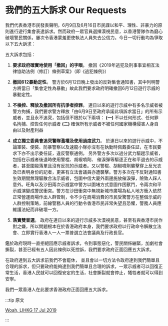 # 我們的五大訴求 Our Requests

我們代表香港市民發表聲明，6月9日及6月16日市民謹以和平、理性、非暴力的原則進行遊行集會表達訴求。然而政府一眾官員選擇漠視民意，以香港警隊作為磨心破壞警民關係，屢次令香港蒙羞更使執法人員失去公信力。今日一切行動均為爭取以下五大訴求：

五大訴求包括：

1. **要求政府確實地使用「撤回」的字眼**。  撤回《2019年逃犯及刑事事宜相互法律協助法例（修訂）條例草案》（即《逃犯條例》）

2. **撤回612暴動定性**。 警方於6月12日晚上發出的反對集會通知書，其中列明警方將當日「集會定性為暴動」故此我們要求政府明確撤回6月12日遊行示威的暴動定性。

3. **不檢控、釋放及撤回所有抗爭者控罪**。 連日以來的遊行示威中有多名示威者被警方拘捕，我們要求警方釋放「由6月9日至政府承諾此項訴求當日」的所有示威者，並且永不追究，包括但不限於以下兩項：
  **(一)** 不以任何形式、任何罪名拘捕、控告任何示威者
  **(二)** 確保所有示威者不被任何國家機構侵害人身自由以及財產利益

4. **成立獨立委員會追究警隊濫權及使用過度武力**。 於連日以來的遊行示威中，不論軍裝、便裝、防暴警察以及速龍小隊亦沒有在執勤時佩戴委任証，在市民要求下亦不出示委任証，違反警察通例。
另外警方多次以過分武力驅趕示威者，包括在示威者後退時使用警棍、胡椒噴劑、 催淚彈等驅逐正在和平退去的示威者，甚至圍毆落單且沒有反抗的示威者。又以警棍、胡椒噴劑襲擊穿上反光衣及已表明身份的記者，更甚有立法會議員亦遭襲擊。警方多次在不反對通知書生效期間無理驅散合法示威者，包圍中信大廈外兩邊施放催淚彈，險致人踩人意外。旺角以及沙田兩次示威當中警方以圍堵方式意圖作困獸鬥，令兩次和平示威演變成警民衝突。警方在沙田衝突中無視新城市廣場為私人地方衝入依然正常營運商場作出人群管制，令不少在商場消費的市民受驚警方在整個示威的人群控制策略，前線警務人員的行動令香港市民非常失望且恐懼，警務人員應維護法紀而非破壞一方。

5. **落實雙普選**。  政府在連日以來的遊行示威多次漠視民意，甚至有與香港市民作對之嫌，所以問題根本在於香港政府本身，我們要求政府以行政命令解散立法會、立即實行香港人一人一票普選立法會議員及行政長官。

鑑於政府現時一直拒絕回應示威者訴求，令到事態惡化，警民關係繃緊，加劇社會撕裂，甚至已經有五人因此條例以死控訴，我們要求政府正面回應五大訴求。

在政府達到五大訴求前我們不會罷休， 並且會以一切方法令政府達到我們簡單且合理的訴求，但只要政府能夠達到我們簡單且合理的訴求，一眾示威者可以回復正常生活，香港人民就可以回復安定的生活，社會撕裂就會停止，犧牲者就可以得到安寧。

我們一眾香港人在此要求香港政府正面回應五大訴求。

:::tip 原文

[Woah, LIHKG 17 Jul 2019](https://lihkg.com/thread/1327035/)

:::